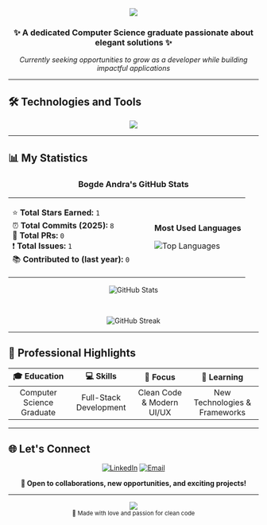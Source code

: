 <div align="center">
  <img src="https://capsule-render.vercel.app/api?type=waving&color=gradient&customColorList=14,15,16&height=200&section=header&text=Andra%20Bogde&fontSize=60&fontColor=ffffff&animation=fadeIn" />
</div>

<div align="center">
  
  ### ✨ A dedicated Computer Science graduate passionate about elegant solutions ✨
  
  *Currently seeking opportunities to grow as a developer while building impactful applications*
  
</div>

---

## 🛠️ Technologies and Tools

<div align="center">

<img src="https://skillicons.dev/icons?i=java,cs,cpp,react,vite,bootstrap,mysql,html,css,js,git,github" />

</div>

---

## 📊 My Statistics

<div align="center">

### Bogde Andra's GitHub Stats  

<table>
<tr>
<td width="60%">

⭐ **Total Stars Earned:** `1`  
⏰ **Total Commits (2025):** `8`  
🔀 **Total PRs:** `0`  
❗ **Total Issues:** `1`  
📚 **Contributed to (last year):** `0`  

</td>
<td width="40%">

**Most Used Languages**

![Top Languages](https://github-readme-stats.vercel.app/api/top-langs/?username=andrabogde&layout=compact&theme=material-palenight&hide_border=true&bg_color=1a1b27&title_color=ff6bcb&text_color=a6accd&icon_color=ff6bcb)

</td>
</tr>
</table>

</div>

<div align="center">
  
![GitHub Stats](https://github-readme-stats.vercel.app/api?username=andrabogde&show_icons=true&theme=material-palenight&hide_border=true&bg_color=1a1b27&title_color=ff6bcb&icon_color=ff6bcb&text_color=a6accd)

<br/>

![GitHub Streak](https://streak-stats.demolab.com/?user=andrabogde&theme=material-palenight&hide_border=true&background=1a1b27&stroke=ff6bcb&ring=ff6bcb&fire=ff6bcb&currStreakNum=a6accd&sideNums=a6accd&currStreakLabel=ff6bcb&sideLabels=ff6bcb&dates=676e95)

</div>

---

## 💼 Professional Highlights

<div align="center">

| 🎓 **Education** | 💻 **Skills** | 🚀 **Focus** | 🌱 **Learning** |
|:---:|:---:|:---:|:---:|
| Computer Science Graduate | Full-Stack Development | Clean Code & Modern UI/UX | New Technologies & Frameworks |

</div>

---

## 🌐 Let's Connect

<div align="center">

[![LinkedIn](https://img.shields.io/badge/LinkedIn-0077B5?style=for-the-badge&logo=linkedin&logoColor=white&labelColor=FF6B9D)](https://www.linkedin.com/in/andra-bogde-a462b52a0/)
[![Email](https://img.shields.io/badge/Email-FF6B9D?style=for-the-badge&logo=gmail&logoColor=white)](mailto:your.email@example.com)

**💌 Open to collaborations, new opportunities, and exciting projects!**

</div>

---

<div align="center">
  <img src="https://capsule-render.vercel.app/api?type=waving&color=gradient&customColorList=14,15,16&height=100&section=footer" />
</div>

<div align="center">
  <sub>💖 Made with love and passion for clean code</sub>
</div>

